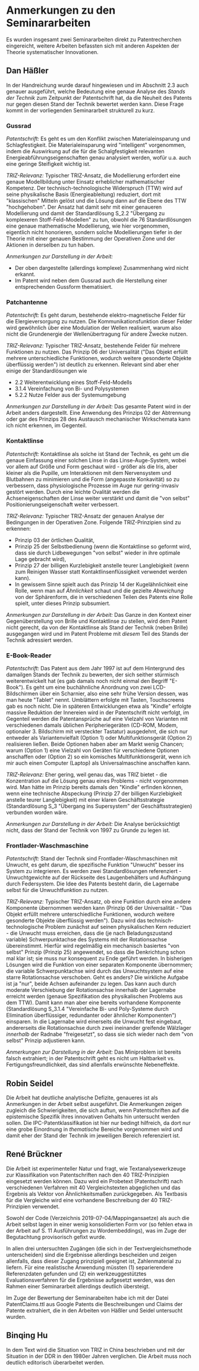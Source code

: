 # Anmerkungen zu den Seminararbeiten

Es wurden insgesamt zwei Seminararbeiten direkt zu Patentrecherchen
eingereicht, weitere Arbeiten befassten sich mit anderen Aspekten der Theorie
systematischer Innovationen.

## Dan Häßler

In der Handreichung wurde darauf hingewiesen und im Abschnitt 2.3 auch genauer
ausgeführt, welche Bedeutung eine genaue Analyse des _Stands der Technik_ zum
Zeitpunkt der Patentschrift hat, da die Neuheit des Patents nur gegen diesen
Stand der Technik bewertet werden kann.  Diese Frage kommt in der
vorliegenden Seminararbeit strukturell zu kurz.

### Gussrad

_Patentschrift:_ Es geht es um den Konflikt zwischen Materialeinsparung und
Schlagfestigkeit. Die Materialeinsparung wird "intelligent" vorgenommen, indem
die Auswirkung auf die für die Schalgfestigkeit relevanten
Energieabführungseigenschaften genau analysiert werden, wofür u.a. auch eine
geringe Steifigkeit wichtig ist.

_TRIZ-Relevanz:_ Typischer TRIZ-Ansatz, die Modellierung erfordert eine genaue
Modellbildung unter Einsatz erheblicher mathematischer Kompetenz.  Der
technisch-technologische Widerspruch (TTW) wird auf seine physikalische Basis
(Energieableitung) reduziert, dort mit "klassischen" Mitteln gelöst und die
Lösung dann auf die Ebene des TTW "hochgehoben". Der Ansatz hat damit sehr mit
einer genaueren Modellierung und damit der Standardlösung S_2.2 "Übergang zu
komplexeren Stoff-Feld-Modellen" zu tun, obwohl die 76 Standardlösungen eine
genaue mathematische Modellierung, wie hier vorgenommen, eigentlich nicht
honorieren, sondern solche Modellierungen tiefer in der Theorie mit einer
genauen Bestimmung der Operativen Zone und der Aktionen in derselben zu tun
haben.

_Anmerkungen zur Darstellung in der Arbeit:_
* Der oben dargestellte (allerdings komplexe) Zusammenhang wird nicht erkannt.
* Im Patent wird neben dem Gussrad auch die Herstellung einer entsprechenden
  Gussform thematisiert.

### Patchantenne

_Patentschrift:_ Es geht darum, bestehende elektro-magnetische Felder für die
Elergieversorgung zu nutzen.  Die Kommunikationsfunktion dieser Felder wird
gewöhnlich über eine Modulation der Wellen realisiert, warum also nicht die
Grundenergie der Wellenübertragung für andere Zwecke nutzen.

_TRIZ-Relevanz:_ Typischer TRIZ-Ansatz, bestehende Felder für mehrere
Funktionen zu nutzen.  Das Prinzip 06 der Universalität ("Das Objekt erfüllt
mehrere unterschiedliche Funktionen, wodurch weitere gesonderte Objekte
überflüssig werden") ist deutlich zu erkennen.  Relevant sind aber eher einige
der Standardlösungen wie
* 2.2 Weiterentwicklung eines Stoff-Feld-Modells
* 3.1.4 Vereinfachung von Bi- und Polysystemen
* 5.2.2 Nutze Felder aus der Systemumgebung

_Anmerkungen zur Darstellung in der Arbeit:_ Das gesamte Patent wird in der
Arbeit anders dargestellt. Eine Anwendung des Prinzips 02 der Abtrennung oder
gar des Prinzips 28 des Austausch mechanischer Wirkschemata kann ich nicht
erkennen, im Gegenteil.

### Kontaktlinse

_Patentschrift:_ Kontaktlinse als solche ist Stand der Technik, es geht um die
genaue Einfassung einer solchen Linse in das Linse-Auge-System, wobei vor
allem auf Größe und Form geschaut wird - größer als die Iris, aber kleiner als
die Pupille, um Interaktionen mit dem Nervensystem und Blutbahnen zu
minimieren und die Form (angepasste Konkavität) so zu verbessern, dass
physiologische Prozesse im Auge nur gering-invasiv gestört werden.  Durch eine
leichte Ovalität werden die Achseneigenschaften der Linse weiter verstärkt und
damit die "von selbst" Positionierungseigenschaft weiter verbessert.

_TRIZ-Relevanz:_ Typischer TRIZ-Ansatz der genauen Analyse der Bedingungen in
der Operativen Zone.  Folgende TRIZ-Prinzipien sind zu erkennen:
* Prinzip 03 der örtlichen Qualität,
* Prinzip 25 der Selbstbedienung (wenn die Kontaktlinse so geformt wird, dass
  sie durch Lidbewegungen "von selbst" wieder in ihre optimale Lage gebracht
  wird),
* Prinzip 27 der billigen Kurzlebigkeit anstelle teurer Langlebigkeit (wenn
  zum Reinigen Wasser statt Kontaktlinsenflüssigkeit verwendet werden kann).
* In gewissem Sinne spielt auch das Prinzip 14 der Kugelähnlichkeit eine
  Rolle, wenn man auf _Ähnlichkeit_ schaut und die gezielte _Abweichung_ von
  der Sphärenform, die in verschiedenen Teilen des Patents eine Rolle spielt,
  unter dieses Prinzip subsumiert. 

_Anmerkungen zur Darstellung in der Arbeit:_ Das Ganze in den Kontext einer
Gegenüberstellung von Brille und Kontaktlinse zu stellen, wird dem Patent
nicht gerecht, da von der Kontaktlinse als Stand der Technik (neben Brille)
ausgegangen wird und im Patent Probleme mit _diesem_ Teil des Stands der
Technik adressiert werden.

### E-Book-Reader

_Patentschrift:_ Das Patent aus dem Jahr 1997 ist auf dem Hintergrund des
damailgen Stands der Technik zu bewerten, der sich seither stürmisch
weiterentwickelt hat (es gab damals noch nicht einmal den Begriff "E-Book").
Es geht um eine buchähnliche Anordnung von zwei LCD-Bildschirmen über ein
Scharnier, also eine sehr frühe Version dessen, was man heute "Tablet" nennt.
Umblättern erfolgte mit Tasten, Touchscreens gab es noch nicht.  Die in
späteren Entwicklungen etwa als "Kindle" erfolgte massive Reduktion der
Innereien wird in der Patentschrift nicht verfolgt, im Gegenteil werden die
Patentansprüche auf eine Vielzahl von Varianten mit verschiedenen damals
üblichen Peripheriegeräten (CD-ROM, Modem, optionaler 3. Bildschirm mit
versteckter Tastatur) ausgedehnt, die sich nur entweder als Variantenvielfalt
(Option 1) oder Multifunktionsgerät (Option 2) realisieren ließen. Beide
Optionen haben aber am Markt wenig Chancen; warum (Option 1) eine Vielzahl von
Geräten für verschiedene Optionen anschaffen oder (Option 2) so ein komisches
Multifunktionsgerät, wenn ich mir auch einen Computer (Laptop) als
Universalmaschine anschaffen kann. 

_TRIZ-Relevanz:_ Eher gering, weil genau das, was TRIZ bietet - die
Konzentration auf die Lösung genau eines Problems - nicht vorgenommen wird.
Man hätte im Prinzip bereits damals den "Kindle" erfinden können, wenn eine
technische Abspeckung (Prinzip 27 der billigen Kurzlebigkeit anstelle teurer
Langlebigkeit) mit einer klaren Geschäftsstrategie (Standardlösung S_3
"Übergang ins Supersystem" der Geschäftsstrategien) verbunden worden wäre.

_Anmerkungen zur Darstellung in der Arbeit:_ Die Analyse berücksichtigt nicht,
dass der Stand der Technik von 1997 zu Grunde zu legen ist.

### Frontlader-Waschmaschine

_Patentschrift:_ Stand der Technik sind Frontlader-Waschmaschinen mit Unwucht,
es geht darum, die spezifische Funktion "Unwucht" besser ins System zu
integrieren. Es werden zwei Standardlösungen referenziert - Unwuchtgewichte
auf der Rückseite des Laugenbehälters und Aufhängung durch Federsystem.  Die
Idee des Patents besteht darin, die Lagernabe selbst für die Unwuchtfunktion
zu nutzen. 

_TRIZ-Relevanz:_ Typischer TRIZ-Ansatz, ob eine Funktion durch eine andere
Komponente übernommen werden kann (Prinzip 06 der Universalität - "Das Objekt
erfüllt mehrere unterschiedliche Funktionen, wodurch weitere gesonderte
Objekte überflüssig werden").  Dazu wird das technisch-technologische Problem
zunächst auf seinen physikalischen Kern reduziert - die Unwucht muss
erreichen, dass die (je nach Beladungszustand variable) Schwerpunktachse des
Systems mit der Rotationsachse übereinstimmt.  Hierfür wird regelmäßig ein
mechanisch basiertes "von selbst" Prinzip (Prinzip 25) angewendet, so dass die
Denkrichtung schon mal klar ist; sie muss nur konsequent zu Ende geführt
werden.  In bisherigen Lösungen wird die Funktion von einer separaten
Komponente übernommen; die variable Schwerpunktachse wird durch das
Unwuchtsystem auf eine starre Rotationsachse verschoben.  Geht es anders?  Die
wirkliche Aufgabe ist ja "nur", beide Achsen aufeinander zu legen.  Das kann
auch durch moderate Verschiebung der Rotationsachse innerhalb der Lagernabe
erreicht werden (genaue Spezifikation des physikalischen Problems aus dem
TTW).  Damit kann man aber eine bereits vorhandene Komponente (Standardlösung
S_3.1.4 "Vereinfache Bi- und Poly-Systeme durch Elimination überflüssiger,
redundanter oder ähnlicher Komponenten") einsparen.  In die Lagernabe wird
einerseits die Unwucht fest eingebaut, andererseits die Rotationsachse durch
zwei ineinander greifende Wälzlager _innerhalb_ der Radnabe "freigesetzt", so
dass sie sich wieder nach dem "von selbst" Prinzip adjustieren kann.

_Anmerkungen zur Darstellung in der Arbeit:_ Das Miniproblem ist bereits
falsch extrahiert; in der Patentschrift geht es nicht um Haltbarkeit
vs. Fertigungsfreundlichkeit, das sind allenfalls erwünschte Nebeneffekte.

## Robin Seidel

Die Arbeit hat deutliche analytische Defizite, genaueres ist als Anmerkungen
in der Arbeit selbst ausgeführt.  Die Anmerkungen zeigen zugleich die
Schwierigkeiten, die sich auftun, wenn Patentschriften auf die epistemische
Spezifik ihres innovativen Gehalts hin untersucht werden sollen.  Die
IPC-Patentklassifikation ist hier nur bedingt hilfreich, da dort nur eine
grobe Einordnung in *thematische* Bereiche vorgenommen wird und damit eher der
Stand der Technik im jeweiligen Bereich referenziert ist.

## René Brückner

Die Arbeit ist experimenteller Natur und fragt, wie Textanalysewerkzeuge zur
Klassifikation von Patentschriften nach den 40 TRIZ-Prinzipien eingesetzt
werden können. Dazu wird ein Probetext (Patentschrift) nach verschiedenen
Verfahren mit 40 Vergleichstexten abgeglichen und das Ergebnis als Vektor von
Ähnlichkeitsmaßen zurückgegeben.  Als Textbasis für die Vergleiche wird eine
vorhandene Beschreibung der 40 TRIZ-Prinzipien verwendet.

Sowohl der Code (Verzeichnis 2019-07-04/Mappingansaetze) als auch die Arbeit
selbst lagen in einer wenig konsolidierten Form vor (so fehlen etwa in der
Arbeit auf S. 11 Ausführungen zu Wordembeddings), was im Zuge der Begutachtung
provisorisch gefixt wurde.

In allen drei untersuchten Zugängen (die sich in der Textvergleichsmethode
unterscheiden) sind die Ergebnisse allerdings bescheiden und zeigen
allenfalls, dass dieser Zugang prinzipiell geeignet ist, Zahlenmaterial zu
liefern.  Für eine realistische Anwendung müssten
(1) separierendere Referenzdaten gefunden und
(2) ein werkzeuggestütztes Evaluationsverfahren für die Ergebnisse aufgesetzt
werden, was den Rahmen einer Seminararbeit allerdings deutlich übersteigt.

Im Zuge der Bewertung der Seminarabeiten habe ich mit der Datei
PatentClaims.ttl aus Google Patents die Beschreibungen und Claims der Patente
extrahiert, die in den Arbeiten von Häßler und Seidel untersucht wurden.

## Binqing Hu

In dem Text wird die Situation von TRIZ in China beschrieben und mit der
Situation in der DDR in den 1980er Jahren verglichen.  Die Arbeit muss noch
deutlich editorisch überarbeitet werden.
